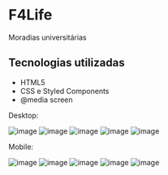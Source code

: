 # F4Life
Moradias universitárias 

<h2>Tecnologias utilizadas</h2>

<ul>
  <li>HTML5 
  <li>CSS e Styled Components 
  <li>@media screen
</ul>

Desktop:

![image](https://user-images.githubusercontent.com/88106798/141389701-59cfcab1-8af3-473e-9010-927f35657db2.png)
![image](https://user-images.githubusercontent.com/88106798/141389720-085e310d-253a-4cde-9192-b545668cabdc.png)
![image](https://user-images.githubusercontent.com/88106798/141389746-a43914e9-9026-4b86-abad-571b006d167c.png)
![image](https://user-images.githubusercontent.com/88106798/141389768-5a1b6291-0ecb-446a-9a82-d64685d7843a.png)
![image](https://user-images.githubusercontent.com/88106798/141389780-c91f3f92-b3c7-4c31-9fd6-906394664b6c.png)

Mobile:

![image](https://user-images.githubusercontent.com/88106798/141390379-202c1e81-8064-46d5-be79-3a3d32174977.png)
![image](https://user-images.githubusercontent.com/88106798/141390436-a27612a3-016a-4258-ba35-ce460cefce2c.png)
![image](https://user-images.githubusercontent.com/88106798/141390551-f5f7efde-c8d9-4101-88fe-f4882ba360a8.png)
![image](https://user-images.githubusercontent.com/88106798/141390624-6526a198-64b6-4b6c-b0e3-f79906b52727.png)
![image](https://user-images.githubusercontent.com/88106798/141390664-e658d5ec-ca00-46ba-a9e0-8f120aa659cb.png)









